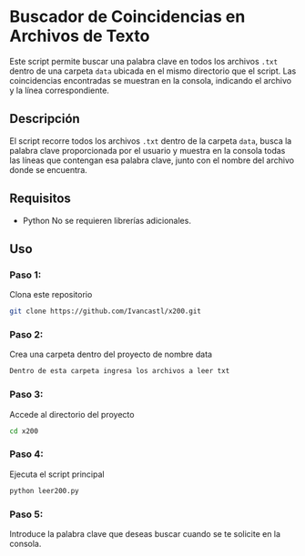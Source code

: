 # Buscador de Coincidencias en Archivos de Texto

Este script permite buscar una palabra clave en todos los archivos `.txt` dentro de una carpeta `data` ubicada en el mismo directorio que el script. Las coincidencias encontradas se muestran en la consola, indicando el archivo y la línea correspondiente.

## Descripción

El script recorre todos los archivos `.txt` dentro de la carpeta `data`, busca la palabra clave proporcionada por el usuario y muestra en la consola todas las líneas que contengan esa palabra clave, junto con el nombre del archivo donde se encuentra.

## Requisitos

- Python 
No se requieren librerías adicionales.

## Uso

### **Paso 1:**
Clona este repositorio
```bash
git clone https://github.com/Ivancastl/x200.git
```

### **Paso 2:**
Crea una carpeta dentro del proyecto de nombre data
```bash
Dentro de esta carpeta ingresa los archivos a leer txt
```

### **Paso 3:**
Accede al directorio del proyecto
```bash
cd x200
```

### **Paso 4:**
Ejecuta el script principal
```bash
python leer200.py
```

### **Paso 5:**
Introduce la palabra clave que deseas buscar cuando se te solicite en la consola.
